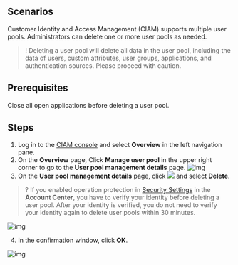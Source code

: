 ## Scenarios
Customer Identity and Access Management (CIAM) supports multiple user pools. Administrators can delete one or more user pools as needed.
>! Deleting a user pool will delete all data in the user pool, including the data of users, custom attributes, user groups, applications, and authentication sources. Please proceed with caution.

## Prerequisites
Close all open applications before deleting a user pool.

## Steps
1. Log in to the [CIAM console](https://console.tencentcloud.com/ciam) and select **Overview** in the left navigation pane.
2. On the **Overview** page, Click **Manage user pool** in the upper right corner to go to the **User pool management details** page.
![img](https://qcloudimg.tencent-cloud.cn/raw/8bb7dbaec2dfe2a1bc69e7d21d798e65.png)
3. On the **User pool management details** page, click ![](https://main.qcloudimg.com/raw/1ac336a5dc7945726e71a9da56cdcdbb.png) and select **Delete**.
>? If you enabled operation protection in [Security Settings](https://console.cloud.tencent.com/developer/security) in the **Account Center**, you have to verify your identity before deleting a user pool. After your identity is verified, you do not need to verify your identity again to delete user pools within 30 minutes.

![img](https://qcloudimg.tencent-cloud.cn/raw/57e8155065f2a651680194e89e8f68fc.png)

4. In the confirmation window, click **OK**.

![img](https://qcloudimg.tencent-cloud.cn/raw/517fcf31b45f5be8f93481c0b3d7eb9d.png)